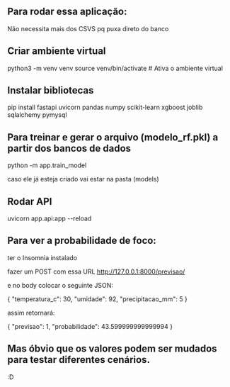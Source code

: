 ## Para rodar essa aplicação:

Não necessita mais dos CSVS pq puxa direto do banco

## Criar ambiente virtual

python3 -m venv venv
source venv/bin/activate  # Ativa o ambiente virtual

## Instalar bibliotecas

pip install fastapi uvicorn pandas numpy scikit-learn xgboost joblib sqlalchemy pymysql

## Para treinar e gerar o arquivo (modelo_rf.pkl) a partir dos bancos de dados

python -m app.train_model

caso ele já esteja criado vai estar na pasta (models)

## Rodar API

uvicorn app.api:app --reload

## Para ver a probabilidade de foco:

ter o Insomnia instalado

fazer um POST com essa URL http://127.0.0.1:8000/previsao/

e no body colocar o seguinte JSON:

{
  "temperatura_c": 30,
	"umidade": 92,
  "precipitacao_mm": 5
}

assim retornará: 

{
	"previsao": 1,
	"probabilidade": 43.599999999999994
}

## Mas óbvio que os valores podem ser mudados para testar diferentes cenários.

:D
